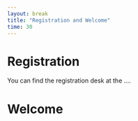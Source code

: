 ```yaml
---
layout: break
title: "Registration and Welcome"
time: 30
---
```


# Registration

You can find the registration desk at the ....


# Welcome
